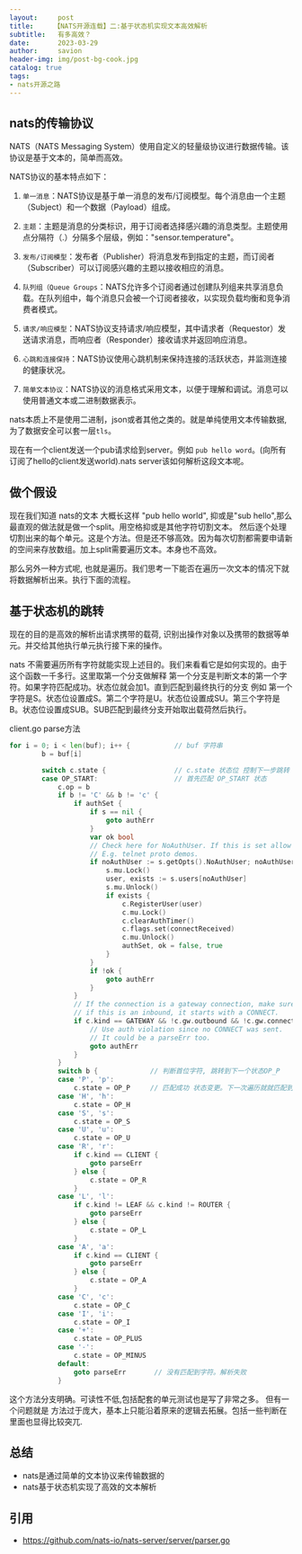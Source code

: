 ```yaml
---
layout:     post
title:     【NATS开源连载】二:基于状态机实现文本高效解析
subtitle:   有多高效？
date:       2023-03-29
author:     savion
header-img: img/post-bg-cook.jpg
catalog: true
tags:
- nats开源之路
---
```



## nats的传输协议


NATS（NATS Messaging System）使用自定义的轻量级协议进行数据传输。该协议是基于文本的，简单而高效。

NATS协议的基本特点如下：

1. `单一消息`：NATS协议是基于单一消息的发布/订阅模型。每个消息由一个主题（Subject）和一个数据（Payload）组成。

2. `主题`：主题是消息的分类标识，用于订阅者选择感兴趣的消息类型。主题使用点分隔符（.）分隔多个层级，例如："sensor.temperature"。

3. `发布/订阅模型`：发布者（Publisher）将消息发布到指定的主题，而订阅者（Subscriber）可以订阅感兴趣的主题以接收相应的消息。

4. `队列组（Queue Groups`：NATS允许多个订阅者通过创建队列组来共享消息负载。在队列组中，每个消息只会被一个订阅者接收，以实现负载均衡和竞争消费者模式。

5. `请求/响应模型`：NATS协议支持请求/响应模型，其中请求者（Requestor）发送请求消息，而响应者（Responder）接收请求并返回响应消息。

6. `心跳和连接保持`：NATS协议使用心跳机制来保持连接的活跃状态，并监测连接的健康状况。

7. `简单文本协议`：NATS协议的消息格式采用文本，以便于理解和调试。消息可以使用普通文本或二进制数据表示。

nats本质上不是使用二进制，json或者其他之类的。就是单纯使用文本传输数据,为了数据安全可以套一层`tls`。 

现在有一个client发送一个pub请求给到server。例如 `pub hello word`。(向所有订阅了hello的client发送world).nats server该如何解析这段文本呢。

## 做个假设

现在我们知道 nats的文本 大概长这样 "pub hello world", 抑或是"sub hello",那么最直观的做法就是做一个split。用空格抑或是其他字符切割文本。
然后逐个处理切割出来的每个单元。这是个方法。但是还不够高效。因为每次切割都需要申请新的空间来存放数组。加上split需要遍历文本。本身也不高效。

那么另外一种方式呢, 也就是遍历。我们思考一下能否在遍历一次文本的情况下就将数据解析出来。执行下面的流程。

## 基于状态机的跳转

现在的目的是高效的解析出请求携带的载荷, 识别出操作对象以及携带的数据等单元。并交给其他执行单元执行接下来的操作。

nats 不需要遍历所有字符就能实现上述目的。我们来看看它是如何实现的。由于这个函数一千多行。这里取第一个分支做解释
第一个分支是判断文本的第一个字符。如果字符匹配成功。状态位就会加1。直到匹配到最终执行的分支
例如 第一个字符是S。状态位设置成S。第二个字符是U。状态位设置成SU。第三个字符是B。状态位设置成SUB。SUB匹配到最终分支开始取出载荷然后执行。


client.go parse方法
``` go
for i = 0; i < len(buf); i++ {           // buf 字符串 
		b = buf[i]

		switch c.state {                 // c.state 状态位 控制下一步跳转
		case OP_START:                   // 首先匹配 OP_START 状态
			c.op = b
			if b != 'C' && b != 'c' {    
				if authSet {
					if s == nil {
						goto authErr
					}
					var ok bool
					// Check here for NoAuthUser. If this is set allow non CONNECT protos as our first.
					// E.g. telnet proto demos.
					if noAuthUser := s.getOpts().NoAuthUser; noAuthUser != _EMPTY_ {
						s.mu.Lock()
						user, exists := s.users[noAuthUser]
						s.mu.Unlock()
						if exists {
							c.RegisterUser(user)
							c.mu.Lock()
							c.clearAuthTimer()
							c.flags.set(connectReceived)
							c.mu.Unlock()
							authSet, ok = false, true
						}
					}
					if !ok {
						goto authErr
					}
				}
				// If the connection is a gateway connection, make sure that
				// if this is an inbound, it starts with a CONNECT.
				if c.kind == GATEWAY && !c.gw.outbound && !c.gw.connected {
					// Use auth violation since no CONNECT was sent.
					// It could be a parseErr too.
					goto authErr
				}
			}
			switch b {             // 判断首位字符, 跳转到下一个状态OP_P
			case 'P', 'p':
				c.state = OP_P     // 匹配成功 状态变更。下一次遍历就就匹配到OP_P
			case 'H', 'h':
				c.state = OP_H
			case 'S', 's':
				c.state = OP_S
			case 'U', 'u':
				c.state = OP_U
			case 'R', 'r':
				if c.kind == CLIENT {
					goto parseErr
				} else {
					c.state = OP_R
				}
			case 'L', 'l':
				if c.kind != LEAF && c.kind != ROUTER {
					goto parseErr
				} else {
					c.state = OP_L
				}
			case 'A', 'a':
				if c.kind == CLIENT {
					goto parseErr
				} else {
					c.state = OP_A
				}
			case 'C', 'c':
				c.state = OP_C
			case 'I', 'i':
				c.state = OP_I
			case '+':
				c.state = OP_PLUS
			case '-':
				c.state = OP_MINUS
			default:
				goto parseErr       // 没有匹配到字符。解析失败 
			}
```

这个方法分支明确。可读性不低,包括配套的单元测试也是写了非常之多。
但有一个问题就是 方法过于庞大，基本上只能沿着原来的逻辑去拓展。包括一些判断在里面也显得比较突兀.


## 总结

- nats是通过简单的文本协议来传输数据的
- nats基于状态机实现了高效的文本解析

## 引用


- <https://github.com/nats-io/nats-server/server/parser.go>

